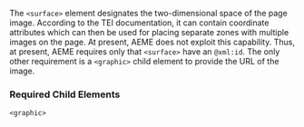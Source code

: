 The `<surface>` element designates the two-dimensional space of the page image. According to the TEI documentation, it can contain coordinate attributes which can then be used for placing separate zones with multiple images on the page. At present, AEME does not exploit this capability. Thus, at present, AEME requires only that `<surface>` have an `@xml:id`. The only other requirement is a `<graphic>` child element to provide the URL of the image.

### Required Child Elements

`<graphic>`
